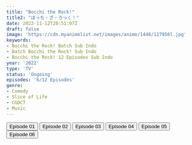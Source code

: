 ```yaml
---
title: "Bocchi the Rock!"
title2: "ぼっち・ざ・ろっく！"
date: 2022-11-12T20:51:07Z
draft: false
image: 'https://cdn.myanimelist.net/images/anime/1448/127956l.jpg'
keywords:
- Bocchi the Rock! Batch Sub Indo
- Batch Bocchi the Rock! Sub Indo
- Bocchi the Rock! 12 Episodes Sub Indo
year: '2022'
type: 'TV'
status: 'Ongoing'
episodes: '6/12 Episodes'
genre:
- Comedy
- Slice of Life
- CGDCT
- Music
---
```


<div class="d-g gg-5 gtc-r ai-c">
<button onclick="window.open('?arc=88GDTgnGRw_20221009/1/MP4/Kuramanime-BOROCK-01-480p-ExTonan','_blank')">Episode 01</button>
<button onclick="window.open('?arc=tIaoy7JKxG_20221016/2/MP4/Kuramanime-BOROCK-02-480p-ExTonan','_blank')">Episode 02</button>
<button onclick="window.open('?arc=qPsB4cOBGW_20221023/3/MP4/Kuramanime-BOROCK-03-480p-ExTonan','_blank')">Episode 03</button>
<button onclick="window.open('?arc=GEX7TNYt0Y_20221030/4/MP4/Kuramanime-BOROCK-04-480p-ExTonan','_blank')">Episode 04</button>
<button onclick="window.open('?arc=iZITFikQaW_20221106/5/MP4/Kuramanime-BOROCK-05-480p-ExTonan','_blank')">Episode 05</button>
<button onclick="window.open('?arc=20221112_Kusagiri-asia-BochiRck-06-480p-mp4/Kusagiri.asia_BochiRck--06_480p','_blank')">Episode 06</button>
</div>